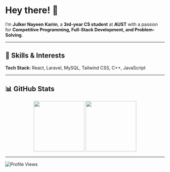 # Hey there! 👋  
I’m **Julker Nayeen Karim**, a **3rd-year CS student** at **AUST** with a passion for **Competitive Programming, Full-Stack Development, and Problem-Solving**.  

---

## 🚀 Skills & Interests  
**Tech Stack:** React, Laravel, MySQL, Tailwind CSS, C++, JavaScript  

---

## 📊 GitHub Stats  
<p align="center">
  <img src="https://github-readme-streak-stats.herokuapp.com/?user=jnkarim&theme=radical" height="160">
  <img src="https://github-readme-stats.vercel.app/api/top-langs/?username=jnkarim&layout=compact&theme=radical" height="160">
</p>

---


![Profile Views](https://komarev.com/ghpvc/?username=jnkarim&color=blue)  
